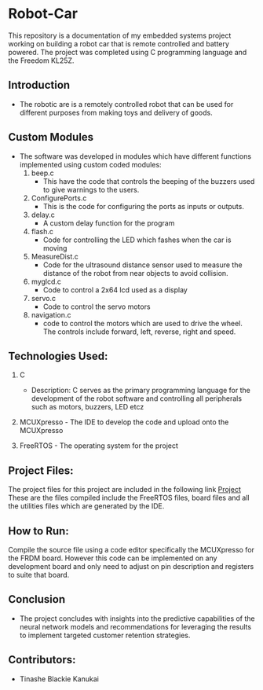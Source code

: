 # Robot-Car
This repository is a documentation of my embedded systems project working on building a robot car that is remote controlled and battery powered. The project was completed using C programming language and the Freedom KL25Z. 


## Introduction

-  The robotic are is a remotely controlled robot that can be used for different purposes from making toys and delivery of goods. 

## Custom Modules

- The software was developed in modules which have different functions implemented using custom coded modules:
  1. beep.c
     - This have the code that controls the beeping of the buzzers used to give warnings to the users.
  2. ConfigurePorts.c
     - This is the code for configuring the ports as inputs or outputs.
  3. delay.c
     - A custom delay function for the program
  4. flash.c
     - Code for controlling the LED which fashes when the car is moving 
  5. MeasureDist.c
      - Code for the ultrasound distance sensor used to measure the distance of the robot from near objects to avoid collision. 
  6. myglcd.c
      - Code to control a 2x64 lcd used as a display
  7. servo.c
      - Code to control the servo motors
  8. navigation.c
      - code to control the motors which are used to drive the wheel. The controls include forward, left, reverse, right and speed.
  
## Technologies Used:
1. C

    -  Description: C serves as the primary programming language for the development of the robot software and controlling all peripherals such as motors, buzzers, LED etcz

2. MCUXpresso - The IDE to develop the code and upload onto the MCUXpresso
3. FreeRTOS - The operating system for the project


## Project Files:
The project files for this project are included in the following link [Project](https://drive.google.com/drive/folders/1lORV__-OXdxeLa_KFi6gCx-ukyxQfIWt?usp=sharing) These are the files compiled include the FreeRTOS files, board files and all the utilities files which are generated by the IDE. 

## How to Run:
Compile the source file using a code editor specifically the MCUXpresso for the FRDM board. However this code can be implemented on any development board and only need to adjust on pin description and registers to suite that board. 


## Conclusion

- The project concludes with insights into the predictive capabilities of the neural network models and recommendations for leveraging the results to implement targeted customer retention strategies.

## Contributors:
- Tinashe Blackie Kanukai
